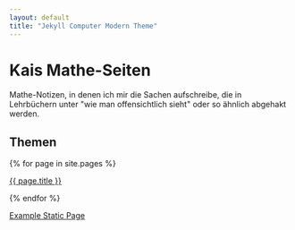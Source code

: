```yaml
---
layout: default
title: "Jekyll Computer Modern Theme"
---
```


# Kais Mathe-Seiten

Mathe-Notizen, in denen ich mir die Sachen aufschreibe, die in Lehrbüchern unter "wie man offensichtlich sieht" oder so ähnlich abgehakt werden.

## Themen
{% for page in site.pages %}<p><a href="{{ site.url }}{{ page.url }}">{{ page.title }}</a></p>{% endfor %}

[Example Static Page]({{site.url}}/example-static-page/)
